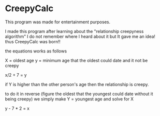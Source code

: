 CreepyCalc
==========
This program was made for entertainment purposes.

I made this program after learning about the "relationship creepyness algorithm" I do not remember where I heard about it but It gave me an idea!
thus CreepyCalc was born!!

the equations works as follows

X = oldest age
y = minimum age that the oldest could date and it not be creepy

x/2 + 7 = y

if Y is higher than the other person's age then the relationship is creepy.

to do it in reverse (figure the oldest that the youngest could date without it being creepy) we simply make Y = youngest age and solve for X

y - 7 * 2 = x
